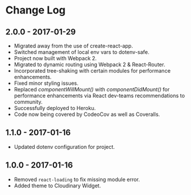 # Change Log

## 2.0.0 - 2017-01-29
- Migrated away from the use of create-react-app.
- Switched management of local env vars to dotenv-safe.
- Project now built with Webpack 2.
- Migrated to dynamic routing using Webpack 2 & React-Router.
- Incorporated tree-shaking with certain modules for performance enhancements.
- Fixed minor styling issues.
- Replaced _componentWillMount()_ with _componentDidMount()_ for performance enhancements via React dev-teams recommendations to community.
- Successfully deployed to Heroku.
- Code now being covered by CodeoCov as well as Coveralls.

## 1.1.0 - 2017-01-16
- Updated dotenv configuration for project.

## 1.0.0 - 2017-01-16
- Removed `react-loading` to fix missing module error.
- Added theme to Cloudinary Widget.
